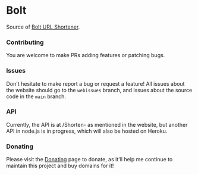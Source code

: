# Bolt
Source of [Bolt URL Shortener](https://bolturl.herokuapp.com).

### Contributing

You are welcome to make PRs adding features or patching bugs. 

### Issues

Don't hesitate to make report a bug or request a feature!
All issues about the website should go to the `webissues` branch, and issues about the source code in the `main` branch.

### API

Currently, the API is at /Shorten- as mentioned in the website, but another API in node.js is in progress, which will also be hosted on Heroku.

### Donating

Please visit the [Donating](https://bolturl.herokuapp.com/Donate-) page to donate, as it'll help me continue to maintain this project and buy domains for it!